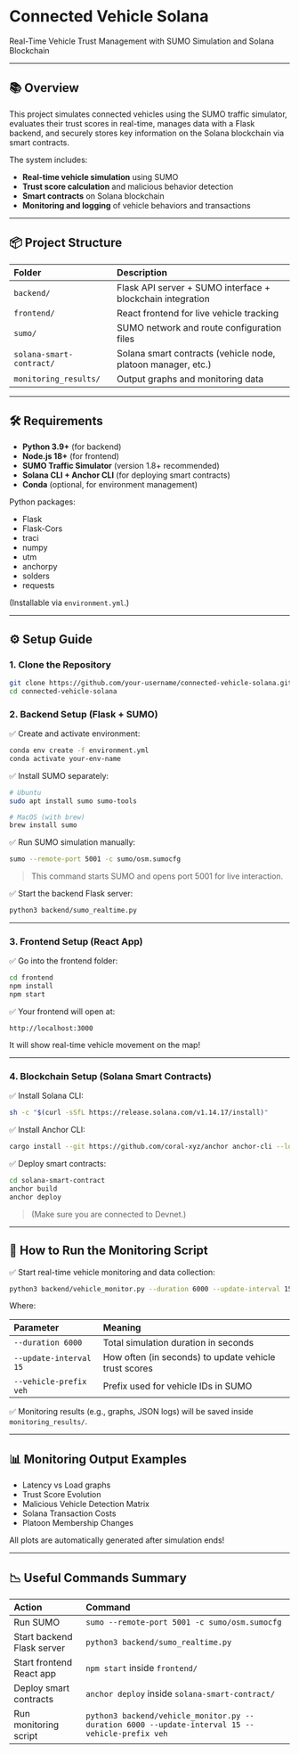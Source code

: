 # Connected Vehicle Solana
Real-Time Vehicle Trust Management with SUMO Simulation and Solana Blockchain

---

## 📚 Overview

This project simulates connected vehicles using the SUMO traffic simulator, evaluates their trust scores in real-time, manages data with a Flask backend, and securely stores key information on the Solana blockchain via smart contracts.

The system includes:
- **Real-time vehicle simulation** using SUMO
- **Trust score calculation** and malicious behavior detection
- **Smart contracts** on Solana blockchain
- **Monitoring and logging** of vehicle behaviors and transactions

---

## 📦 Project Structure

| Folder | Description |
|:-------|:------------|
| `backend/` | Flask API server + SUMO interface + blockchain integration |
| `frontend/` | React frontend for live vehicle tracking |
| `sumo/` | SUMO network and route configuration files |
| `solana-smart-contract/` | Solana smart contracts (vehicle node, platoon manager, etc.) |
| `monitoring_results/` | Output graphs and monitoring data |

---

## 🛠️ Requirements

- **Python 3.9+** (for backend)
- **Node.js 18+** (for frontend)
- **SUMO Traffic Simulator** (version 1.8+ recommended)
- **Solana CLI + Anchor CLI** (for deploying smart contracts)
- **Conda** (optional, for environment management)

Python packages:
- Flask
- Flask-Cors
- traci
- numpy
- utm
- anchorpy
- solders
- requests

(Installable via `environment.yml`.)

---

## ⚙️ Setup Guide

### 1. Clone the Repository
```bash
git clone https://github.com/your-username/connected-vehicle-solana.git
cd connected-vehicle-solana
```

### 2. Backend Setup (Flask + SUMO)

✅ Create and activate environment:

```bash
conda env create -f environment.yml
conda activate your-env-name
```

✅ Install SUMO separately:
```bash
# Ubuntu
sudo apt install sumo sumo-tools

# MacOS (with brew)
brew install sumo
```

✅ Run SUMO simulation manually:

```bash
sumo --remote-port 5001 -c sumo/osm.sumocfg
```

> This command starts SUMO and opens port 5001 for live interaction.

✅ Start the backend Flask server:

```bash
python3 backend/sumo_realtime.py
```

---

### 3. Frontend Setup (React App)

✅ Go into the frontend folder:

```bash
cd frontend
npm install
npm start
```

✅ Your frontend will open at:

```
http://localhost:3000
```
It will show real-time vehicle movement on the map!

---

### 4. Blockchain Setup (Solana Smart Contracts)

✅ Install Solana CLI:

```bash
sh -c "$(curl -sSfL https://release.solana.com/v1.14.17/install)"
```

✅ Install Anchor CLI:

```bash
cargo install --git https://github.com/coral-xyz/anchor anchor-cli --locked
```

✅ Deploy smart contracts:

```bash
cd solana-smart-contract
anchor build
anchor deploy
```

> (Make sure you are connected to Devnet.)

---

## 🚗 How to Run the Monitoring Script

✅ Start real-time vehicle monitoring and data collection:

```bash
python3 backend/vehicle_monitor.py --duration 6000 --update-interval 15 --vehicle-prefix veh
```

Where:

| Parameter | Meaning |
|:----------|:--------|
| `--duration 6000` | Total simulation duration in seconds |
| `--update-interval 15` | How often (in seconds) to update vehicle trust scores |
| `--vehicle-prefix veh` | Prefix used for vehicle IDs in SUMO |

✅ Monitoring results (e.g., graphs, JSON logs) will be saved inside `monitoring_results/`.

---

## 📊 Monitoring Output Examples

- Latency vs Load graphs
- Trust Score Evolution
- Malicious Vehicle Detection Matrix
- Solana Transaction Costs
- Platoon Membership Changes

All plots are automatically generated after simulation ends!

---

## 📉 Useful Commands Summary

| Action | Command |
|:-------|:--------|
| Run SUMO | `sumo --remote-port 5001 -c sumo/osm.sumocfg` |
| Start backend Flask server | `python3 backend/sumo_realtime.py` |
| Start frontend React app | `npm start` inside `frontend/` |
| Deploy smart contracts | `anchor deploy` inside `solana-smart-contract/` |
| Run monitoring script | `python3 backend/vehicle_monitor.py --duration 6000 --update-interval 15 --vehicle-prefix veh` |

